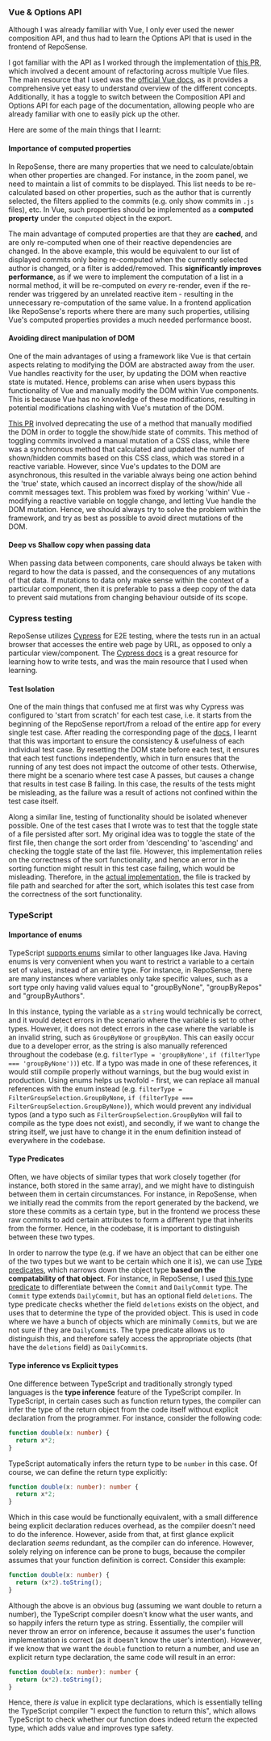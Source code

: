 ### Vue & Options API

Although I was already familiar with Vue, I only ever used the newer composition API, and thus had to learn the Options API that is used in the frontend of RepoSense.

I got familiar with the API as I worked through the implementation of [this PR](https://github.com/reposense/RepoSense/pull/1866), which involved a decent amount of refactoring across multiple Vue files. The main resource that I used was the [official Vue docs](https://vuejs.org/guide/introduction.html), as it provides a comprehensive yet easy to understand overview of the different concepts. Additionally, it has a toggle to switch between the Composition API and Options API for each page of the documentation, allowing people who are already familiar with one to easily pick up the other.

Here are some of the main things that I learnt:

####  Importance of computed properties
In RepoSense, there are many properties that we need to calculate/obtain when other properties are changed. For instance, in the zoom panel, we need to maintain a list of commits to be displayed. This list needs to be re-calculated based on other properties, such as the author that is currently selected, the filters applied to the commits (e.g. only show commits in `.js` files), etc. In Vue, such properties should be implemented as a **computed property** under the `computed` object in the export.

The main advantage of computed properties are that they are **cached**, and are only re-computed when one of their reactive dependencies are changed. In the above example, this would be equivalent to our list of displayed commits only being re-computed when the currently selected author is changed, or a filter is added/removed. This **significantly improves performance**, as if we were to implement the computation of a list in a normal method, it will be re-computed on *every* re-render, even if the re-render was triggered by an unrelated reactive item - resulting in the unnecessary re-computation of the same value. In a frontend application like RepoSense's reports where there are many such properties, utilising Vue's computed properties provides a much needed performance boost.

#### Avoiding direct manipulation of DOM
One of the main advantages of using a framework like Vue is that certain aspects relating to modifying the DOM are abstracted away from the user. Vue handles reactivity for the user, by updating the DOM when reactive state is mutated. Hence, problems can arise when users bypass this functionality of Vue and manually modify the DOM within Vue components. This is because Vue has no knowledge of these modifications, resulting in potential modifications clashing with Vue's mutation of the DOM.

[This PR](https://github.com/reposense/RepoSense/pull/1866) involved deprecating the use of a method that manually modified the DOM in order to toggle the show/hide state of commits. This method of toggling commits involved a manual mutation of a CSS class, while there was a synchronous method that calculated and updated the number of shown/hidden commits based on this CSS class, which was stored in a reactive variable. However, since Vue's updates to the DOM are asynchronous, this resulted in the variable always being one action behind the 'true' state, which caused an incorrect display of the show/hide all commit messages text. This problem was fixed by working 'within' Vue - modifying a reactive variable on toggle change, and letting Vue handle the DOM mutation. Hence, we should always try to solve the problem within the framework, and try as best as possible to avoid direct mutations of the DOM.

#### Deep vs Shallow copy when passing data
When passing data between components, care should always be taken with regard to how the data is passed, and the consequences of any mutations of that data. If mutations to data only make sense within the context of a particular component, then it is preferable to pass a deep copy of the data to prevent said mutations from changing behaviour outside of its scope.

### Cypress testing

RepoSense utilizes [Cypress](https://www.cypress.io/) for E2E testing, where the tests run in an actual browser that accesses the entire web page by URL, as opposed to only a particular view/component. The [Cypress docs](https://docs.cypress.io/guides/overview/why-cypress) is a great resource for learning how to write tests, and was the main resource that I used when learning.

#### Test Isolation
One of the main things that confused me at first was why Cypress was configured to 'start from scratch' for each test case, i.e. it starts from the beginning of the RepoSense report/from a reload of the entire app for every single test case. After reading the corresponding page of the [docs](https://docs.cypress.io/guides/core-concepts/test-isolation), I learnt that this was important to ensure the consistency & usefulness of each individual test case. By resetting the DOM state before each test, it ensures that each test functions independently, which in turn ensures that the running of any test does not impact the outcome of other tests. Otherwise, there might be a scenario where test case A passes, but causes a change that results in test case B failing. In this case, the results of the tests might be misleading, as the failure was a result of actions not confined within the test case itself.

Along a similar line, testing of functionality should be isolated whenever possible. One of the test cases that I wrote was to test that the toggle state of a file persisted after sort. My original idea was to toggle the state of the first file, then change the sort order from 'descending' to 'ascending' and checking the toggle state of the last file. However, this implementation relies on the correctness of the sort functionality, and hence an error in the sorting function might result in this test case failing, which would be misleading. Therefore, in the [actual implementation](https://github.com/reposense/RepoSense/commit/1dd4ab44a1981023169f65ead4b24588c6344052#diff-c6e7d02d4131f1788f7ec1dc99e38edcee54f91e0774bc821361cc55d307b769R121), the file is tracked by file path and searched for after the sort, which isolates this test case from the correctness of the sort functionality.

### TypeScript
#### Importance of enums
TypeScript [supports enums](https://www.typescriptlang.org/docs/handbook/enums.html) similar to other languages like Java. Having enums is very convenient when you want to restrict a variable to a certain set of values, instead of an entire type. For instance, in RepoSense, there are many instances where variables only take specific values, such as a sort type only having valid values equal to "groupByNone", "groupByRepos" and "groupByAuthors".

In this instance, typing the variable as a `string` would technically be correct, and it would detect errors in the scenario where the variable is set to other types. However, it does not detect errors in the case where the variable is an invalid string, such as `GroupByNone` or `groupByNon`. This can easily occur due to a developer error, as the string is also manually referenced throughout the codebase (e.g. `filterType = 'groupByNone'`, `if (filterType === 'groupByNone'))`) etc. If a typo was made in one of these references, it would still compile properly without warnings, but the bug would exist in production. Using enums helps us twofold - first, we can replace all manual references with the enum instead (e.g. `filterType = FilterGroupSelection.GroupByNone`, `if (filterType === FilterGroupSelection.GroupByNone)`), which would prevent any individual typos (and a typo such as `FilterGroupSelection.GroupByNon` will fail to compile as the type does not exist), and secondly, if we want to change the string itself, we just have to change it in the enum definition instead of everywhere in the codebase.

#### Type Predicates
Often, we have objects of similar types that work closely together (for instance, both stored in the same array), and we might have to distinguish between them in certain circumstances. For instance, in RepoSense, when we initially read the commits from the report generated by the backend, we store these commits as a certain type, but in the frontend we process these raw commits to add certain attributes to form a different type that inherits from the former. Hence, in the codebase, it is important to distinguish between these two types.

In order to narrow the type (e.g. if we have an object that can be either one of the two types but we want to be certain which one it is), we can use [Type predicates](https://www.typescriptlang.org/docs/handbook/2/narrowing.html#using-type-predicates), which narrows down the object type **based on the compatability of that object**. For instance, in RepoSense, I used [this type predicate](https://github.com/vvidday/RepoSense/blob/c9048f56a2a2c67b559c89b50b05b4db2bb5e066/frontend/src/types/types.ts#L30) to differentiate between the `Commit` and `DailyCommit` type. The `Commit` type extends `DailyCommit`, but has an optional field `deletions`. The type predicate checks whether the field `deletions` exists on the object, and uses that to determine the type of the provided object. This is used in code where we have a bunch of objects which are minimally `Commit`s, but we are not sure if they are `DailyCommit`s. The type predicate allows us to distinguish this, and therefore safely access the appropriate objects (that have the `deletions` field) as `DailyCommit`s.

#### Type inference vs Explicit types
One difference between TypeScript and traditionally strongly typed languages is the **type inference** feature of the TypeScript compiler. In TypeScript, in certain cases such as function return types, the compiler can infer the type of the return object from the code itself without explicit declaration from the programmer. For instance, consider the following code:
```typescript
function double(x: number) {
  return x*2;
}
```
TypeScript automatically infers the return type to be `number` in this case. Of course, we can define the return type explicitly:
```typescript
function double(x: number): number {
  return x*2;
}
```
Which in this case would be functionally equivalent, with a small difference being explicit declaration reduces overhead, as the compiler doesn't need to do the inference. However, aside from that, at first glance explicit declaration *seems* redundant, as the compiler can do inference. However, solely relying on inference can be prone to bugs, because the compiler assumes that your function definition is correct. Consider this example:
```typescript
function double(x: number) {
  return (x*2).toString();
}
```
Although the above is an obvious bug (assuming we want double to return a number), the TypeScript compiler doesn't know what the user wants, and so happily infers the return type as string. Essentially, the compiler will never throw an error on inference, because it assumes the user's function implementation is correct (as it doesn't know the user's intention).
However, if we know that we want the `double` function to return a number, and use an explicit return type declaration, the same code will result in an error:
```typescript
function double(x: number): number {
  return (x*2).toString();
}
```
Hence, there *is* value in explicit type declarations, which is essentially telling the TypeScript compiler "I expect the function to return this", which allows TypeScript to check whether our function does indeed return the expected type, which adds value and improves type safety.

